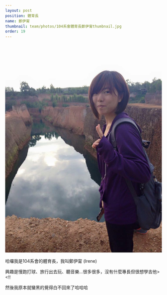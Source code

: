 ```yaml
---
layout: post
position: 體育長
name: 鄭伊甯
thumbnail: team/photos/104系會體育長鄭伊甯thumbnail.jpg
order: 19
---
```

![104系會體育長鄭伊甯](photos/104系會體育長鄭伊甯full.jpg)

哈囉我是104系會的體育長，我叫鄭伊甯 (Irene)

興趣是慢跑打球、旅行出去玩、聽音樂...很多很多，沒有什麼專長但很想學吉他><!!

然後我原本就蠻黑的覺得白不回來了哈哈哈
